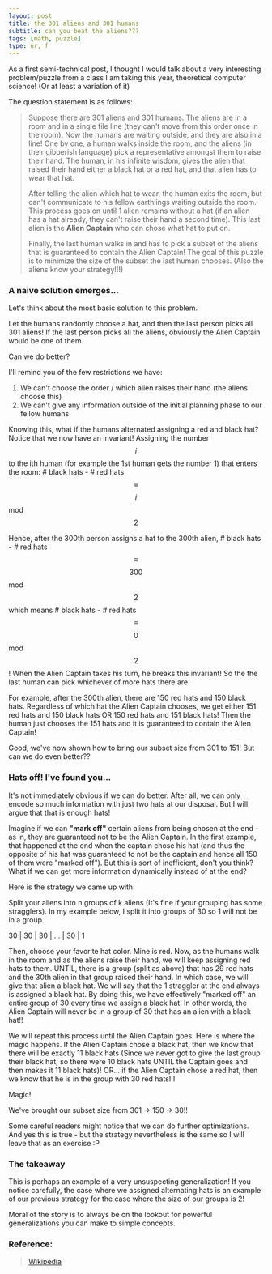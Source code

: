 ```yaml
---
layout: post
title: the 301 aliens and 301 humans
subtitle: can you beat the aliens???
tags: [math, puzzle]
type: nr, f
---
```


As a first semi-technical post, I thought I would talk about a very interesting problem/puzzle from a class I am taking this year, theoretical computer science! (Or at least a variation of it)

The question statement is as follows:

> Suppose there are 301 aliens and 301 humans. The aliens are in a room and in a single file line (they can't move from this order once in the room). Now the humans are waiting outside, and they are also in a line! One by one, a human walks inside the room, and the aliens (in their gibberish language) pick a representative amongst them to raise their hand. The human, in his infinite wisdom, gives the alien that raised their hand either a black hat or a red hat, and that alien has to wear that hat. 
>
> After telling the alien which hat to wear, the human exits the room, but can't communicate to his fellow earthlings waiting outside the room. This process goes on until 1 alien remains without a hat (if an alien has a hat already, they can't raise their hand a second time). This last alien is the **Alien Captain** who can chose what hat to put on.
>
> Finally, the last human walks in and has to pick a subset of the aliens that is guaranteed to contain the Alien Captain! The goal of this puzzle is to minimize the size of the subset the last human chooses. (Also the aliens know your strategy!!!)

### A naive solution emerges...

Let's think about the most basic solution to this problem. 

Let the humans randomly choose a hat, and then the last person picks all 301 aliens! If the last person picks all the aliens, obviously the Alien Captain would be one of them. 

Can we do better?

I'll remind you of the few restrictions we have:

1. We can't choose the order / which alien raises their hand (the aliens choose this)
2. We can't give any information outside of the initial planning phase to our fellow humans

Knowing this, what if the humans alternated assigning a red and black hat? Notice that we now have an invariant! Assigning the number $$i$$ to the ith human (for example the 1st human gets the number 1) that enters the room: # black hats - # red hats $$\equiv$$ $$i$$ mod $$2$$

Hence, after the 300th person assigns a hat to the 300th alien, # black hats - # red hats $$\equiv$$ $$300$$ mod $$2$$ which means # black hats - # red hats $$\equiv$$ $$0$$ mod $$2$$! When the Alien Captain takes his turn, he breaks this invariant! So the the last human can pick whichever of more hats there are. 

For example, after the 300th alien, there are 150 red hats and 150 black hats. Regardless of which hat the Alien Captain chooses, we get either 151 red hats and 150 black hats OR 150 red hats and 151 black hats! Then the human just chooses the 151 hats and it is guaranteed to contain the Alien Captain!

Good, we've now shown how to bring our subset size from 301 to 151! But can we do even better??

### Hats off! I've found you...

It's not immediately obvious if we can do better. After all, we can only encode so much information with just two hats at our disposal. But I will argue that that is enough hats!

Imagine if we can **"mark off"** certain aliens from being chosen at the end - as in, they are guaranteed not to be the Alien Captain. In the first example, that happened at the end when the captain chose his hat (and thus the opposite of his hat was guaranteed to not be the captain and hence all 150 of them were "marked off"). But this is sort of inefficient, don't you think? What if we can get more information dynamically instead of at the end?

Here is the strategy we came up with:

Split your aliens into n groups of k aliens (It's fine if your grouping has some stragglers). In my example below, I split it into groups of 30 so 1 will not be in a group. 

30 | 30 | 30 | ... | 30 | 1

Then, choose your favorite hat color. Mine is red. Now, as the humans walk in the room and as the aliens raise their hand, we will keep assigning red hats to them. UNTIL, there is a group (split as above) that has 29 red hats and the 30th alien in that group raised their hand. In which case, we will give that alien a black hat. We will say that the 1 straggler at the end always is assigned a black hat. By doing this, we have effectively "marked off" an entire group of 30 every time we assign a black hat! In other words, the Alien Captain will never be in a group of 30 that has an alien with a black hat!!

We will repeat this process until the Alien Captain goes. Here is where the magic happens. If the Alien Captain chose a black hat, then we know that there will be exactly 11 black hats (Since we never got to give the last group their black hat, so there were 10 black hats UNTIL the Captain goes and then makes it 11 black hats)! OR... if the Alien Captain chose a red hat, then we know that he is in the group with 30 red hats!!!

Magic!

We've brought our subset size from 301 -> 150 -> 30!!

Some careful readers might notice that we can do further optimizations. And yes this is true - but the strategy nevertheless is the same so I will leave that as an exercise :P

### The takeaway 

This is perhaps an example of a very unsuspecting generalization! If you notice carefully, the case where we assigned alternating hats is an example of our previous strategy for the case where the size of our groups is 2!

Moral of the story is to always be on the lookout for powerful generalizations you can make to simple concepts.  



### Reference: 

>[Wikipedia](https://en.wikipedia.org/wiki/Induction_puzzles#)
